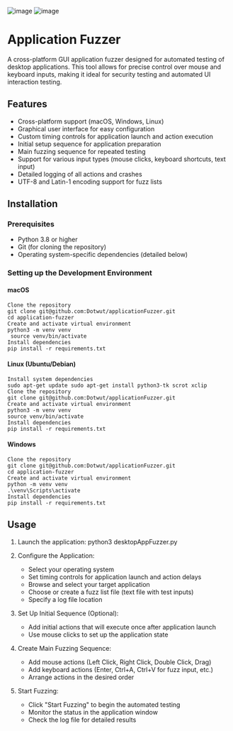 ![image](https://github.com/user-attachments/assets/e9fd99ba-2dc8-48b1-b276-3fe3e3c9b8c4)
![image](https://github.com/user-attachments/assets/ef2f0cea-e406-4bfd-a692-26a438298743)


# Application Fuzzer

A cross-platform GUI application fuzzer designed for automated testing of desktop applications. This tool allows for precise control over mouse and keyboard inputs, making it ideal for security testing and automated UI interaction testing.

## Features

- Cross-platform support (macOS, Windows, Linux)
- Graphical user interface for easy configuration
- Custom timing controls for application launch and action execution
- Initial setup sequence for application preparation
- Main fuzzing sequence for repeated testing
- Support for various input types (mouse clicks, keyboard shortcuts, text input)
- Detailed logging of all actions and crashes
- UTF-8 and Latin-1 encoding support for fuzz lists

## Installation

### Prerequisites

- Python 3.8 or higher
- Git (for cloning the repository)
- Operating system-specific dependencies (detailed below)

### Setting up the Development Environment

#### macOS

```
Clone the repository
git clone git@github.com:Dotwut/applicationFuzzer.git
cd application-fuzzer
Create and activate virtual environment
python3 -m venv venv
 source venv/bin/activate
Install dependencies
pip install -r requirements.txt
```

#### Linux (Ubuntu/Debian)

```
Install system dependencies
sudo apt-get update sudo apt-get install python3-tk scrot xclip
Clone the repository
git clone git@github.com:Dotwut/applicationFuzzer.git
Create and activate virtual environment
python3 -m venv venv
source venv/bin/activate
Install dependencies
pip install -r requirements.txt
```

#### Windows

```
Clone the repository
git clone git@github.com:Dotwut/applicationFuzzer.git
cd application-fuzzer
Create and activate virtual environment
python -m venv venv
.\venv\Scripts\activate
Install dependencies
pip install -r requirements.txt
```

## Usage

1. Launch the application:
python3 desktopAppFuzzer.py


2. Configure the Application:
   - Select your operating system
   - Set timing controls for application launch and action delays
   - Browse and select your target application
   - Choose or create a fuzz list file (text file with test inputs)
   - Specify a log file location

3. Set Up Initial Sequence (Optional):
   - Add initial actions that will execute once after application launch
   - Use mouse clicks to set up the application state

4. Create Main Fuzzing Sequence:
   - Add mouse actions (Left Click, Right Click, Double Click, Drag)
   - Add keyboard actions (Enter, Ctrl+A, Ctrl+V for fuzz input, etc.)
   - Arrange actions in the desired order

5. Start Fuzzing:
   - Click "Start Fuzzing" to begin the automated testing
   - Monitor the status in the application window
   - Check the log file for detailed results

